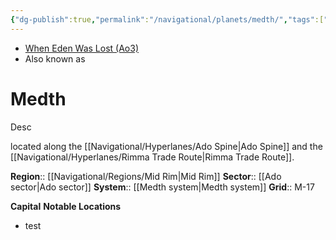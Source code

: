 ```yaml
---
{"dg-publish":true,"permalink":"/navigational/planets/medth/","tags":["map","midrim","ado","adospine","rimma","planet","unfinished"],"noteIcon":"saber1"}
---
```


- [When Eden Was Lost (Ao3)](https://archiveofourown.org/works/19334440/chapters/45992584)
- Also known as 
# Medth
Desc

located along the [[Navigational/Hyperlanes/Ado Spine\|Ado Spine]] and the [[Navigational/Hyperlanes/Rimma Trade Route\|Rimma Trade Route]].

**Region**::  [[Navigational/Regions/Mid Rim\|Mid Rim]]
**Sector**::  [[Ado sector\|Ado sector]]
**System**::  [[Medth system\|Medth system]]
**Grid**::  M-17

**Capital**
**Notable Locations**
- test
